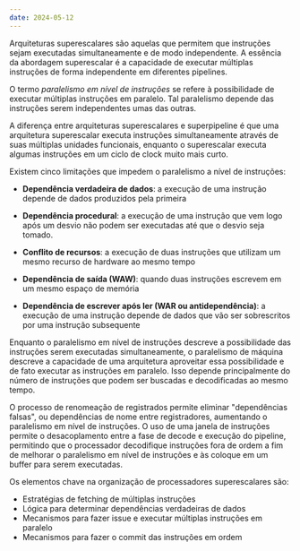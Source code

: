 ```yaml
---
date: 2024-05-12
---
```


Arquiteturas superescalares são aquelas que permitem que instruções sejam executadas simultaneamente e de modo independente. A essência da abordagem superescalar é a capacidade de executar múltiplas instruções de forma independente em diferentes pipelines.

O termo *paralelismo em nível de instruções* se refere à possibilidade de executar múltiplas instruções em paralelo. Tal paralelismo depende das instruções serem independentes umas das outras.

A diferença entre arquiteturas superescalares e superpipeline é que uma arquitetura superescalar executa instruções simultaneamente através de suas múltiplas unidades funcionais, enquanto o superescalar executa algumas instruções em um ciclo de clock muito mais curto.

Existem cinco limitações que impedem o paralelismo a nível de instruções:

- **Dependência verdadeira de dados**: a execução de uma instrução depende de dados produzidos pela primeira

- **Dependência procedural**: a execução de uma instrução que vem logo após um desvio não podem ser executadas até que o desvio seja tomado.

- **Conflito de recursos**: a execução de duas instruções que utilizam um mesmo recurso de hardware ao mesmo tempo

- **Dependência de saída (WAW)**: quando duas instruções escrevem em um mesmo espaço de memória

- **Dependência de escrever após ler (WAR ou antidependência)**: a execução de uma instrução depende de dados que vão ser sobrescritos por uma instrução subsequente

Enquanto o paralelismo em nível de instruções descreve a possibilidade das instruções serem executadas simultaneamente, o paralelismo de máquina descreve a capacidade de uma arquitetura aproveitar essa possibilidade e de fato executar as instruções em paralelo. Isso depende principalmente do número de instruções que podem ser buscadas e decodificadas ao mesmo tempo.

O processo de renomeação de registrados permite eliminar \"dependências falsas\", ou dependências de nome entre registradores, aumentando o paralelismo em nível de instruções. O uso de uma janela de instruções permite o desacoplamento entre a fase de decode e execução do pipeline, permitindo que o processador decodifique instruções fora de ordem a fim de melhorar o paralelismo em nível de instruções e às coloque em um buffer para serem executadas.

Os elementos chave na organização de processadores superescalares são:

- Estratégias de fetching de múltiplas instruções
- Lógica para determinar dependências verdadeiras de dados
- Mecanismos para fazer issue e executar múltiplas instruções em paralelo
- Mecanismos para fazer o commit das instruções em ordem